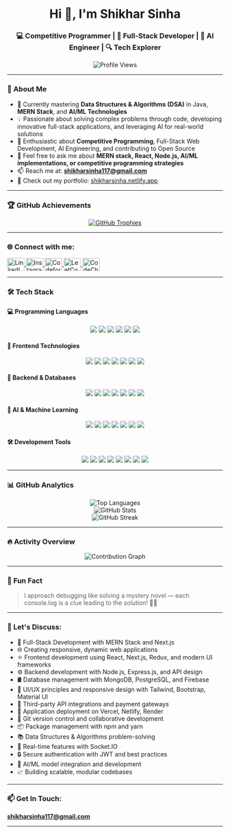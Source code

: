<h1 align="center">Hi 👋, I'm Shikhar Sinha</h1>
<h3 align="center">💻 Competitive Programmer | 🔧 Full-Stack Developer | 🤖 AI Engineer | 🔍 Tech Explorer</h3>

<p align="center">
  <img src="https://komarev.com/ghpvc/?username=shikhar1504&label=Profile%20views&color=0e75b6&style=flat" alt="Profile Views" />
</p>

---

### 🚀 About Me

- 🌱 Currently mastering **Data Structures & Algorithms (DSA)** in Java, **MERN Stack**, and **AI/ML Technologies**
- 💡 Passionate about solving complex problems through code, developing innovative full-stack applications, and leveraging AI for real-world solutions
- 🧠 Enthusiastic about **Competitive Programming**, Full-Stack Web Development, AI Engineering, and contributing to Open Source
- 💬 Feel free to ask me about **MERN stack, React, Node.js, AI/ML implementations, or competitive programming strategies**
- 📫 Reach me at: **shikharsinha117@gmail.com**
- 🔗 Check out my portfolio: [shikharsinha.netlify.app](https://shikharsinha.netlify.app/)

---

### 🏆 GitHub Achievements

<p align="center">
  <a href="https://github.com/ryo-ma/github-profile-trophy">
    <img src="https://github-profile-trophy.vercel.app/?username=shikhar1504&theme=dracula&title=Experience,Commit,Issue,PullRequest,Repositories,Stars,Follower,Review" alt="GitHub Trophies" />
  </a>
</p>

---

<h3 align="left">🌐 Connect with me:</h3>
<p align="left">
  <a href="https://linkedin.com/in/shikhar-sinha-b14299249" target="_blank">
    <img align="center" src="https://raw.githubusercontent.com/rahuldkjain/github-profile-readme-generator/master/src/images/icons/Social/linked-in-alt.svg" alt="LinkedIn" height="30" width="40" />
  </a>
  <a href="https://instagram.com/shikharsinha154" target="_blank">
    <img align="center" src="https://raw.githubusercontent.com/rahuldkjain/github-profile-readme-generator/master/src/images/icons/Social/instagram.svg" alt="Instagram" height="30" width="40" />
  </a>
  <a href="https://codeforces.com/profile/shikharsinha117" target="_blank">
    <img align="center" src="https://raw.githubusercontent.com/rahuldkjain/github-profile-readme-generator/master/src/images/icons/Social/codeforces.svg" alt="Codeforces" height="30" width="40" />
  </a>
  <a href="https://www.leetcode.com/shikhar0105" target="_blank">
    <img align="center" src="https://raw.githubusercontent.com/rahuldkjain/github-profile-readme-generator/master/src/images/icons/Social/leet-code.svg" alt="LeetCode" height="30" width="40" />
  </a>
  <a href="https://www.codechef.com/users/shikharsinha15" target="_blank">
    <img align="center" src="https://raw.githubusercontent.com/rahuldkjain/github-profile-readme-generator/master/src/images/icons/Social/codechef.svg" alt="CodeChef" height="30" width="40" />
  </a>
</p>

---

### 🛠 Tech Stack

#### 💻 Programming Languages

<p align="center">
  <img src="https://img.shields.io/badge/C-00599C?style=for-the-badge&logo=c&logoColor=white" />
  <img src="https://img.shields.io/badge/Java-007396?style=for-the-badge&logo=java&logoColor=white" />
  <img src="https://img.shields.io/badge/JavaScript-F7DF1E?style=for-the-badge&logo=javascript&logoColor=black" />
  <img src="https://img.shields.io/badge/Python-3776AB?style=for-the-badge&logo=python&logoColor=white" />
  <img src="https://img.shields.io/badge/HTML5-E34F26?style=for-the-badge&logo=html5&logoColor=white" />
  <img src="https://img.shields.io/badge/CSS3-1572B6?style=for-the-badge&logo=css3&logoColor=white" />
</p>

#### 🎨 Frontend Technologies

<p align="center">
  <img src="https://img.shields.io/badge/React-20232A?style=for-the-badge&logo=react&logoColor=61DAFB" />
  <img src="https://img.shields.io/badge/Next.js-000000?style=for-the-badge&logo=next.js&logoColor=white" />
  <img src="https://img.shields.io/badge/Redux-593D88?style=for-the-badge&logo=redux&logoColor=white" />
  <img src="https://img.shields.io/badge/Tailwind_CSS-06B6D4?style=for-the-badge&logo=tailwindcss&logoColor=white" />
  <img src="https://img.shields.io/badge/Bootstrap-563D7C?style=for-the-badge&logo=bootstrap&logoColor=white" />
  <img src="https://img.shields.io/badge/Material_UI-0081CB?style=for-the-badge&logo=material-ui&logoColor=white" />
  <img src="https://img.shields.io/badge/Framer_Motion-0055FF?style=for-the-badge&logo=framer&logoColor=white" />
</p>

#### 🔧 Backend & Databases

<p align="center">
  <img src="https://img.shields.io/badge/Node.js-339933?style=for-the-badge&logo=node.js&logoColor=white" />
  <img src="https://img.shields.io/badge/Express.js-404D59?style=for-the-badge&logo=express&logoColor=white" />
  <img src="https://img.shields.io/badge/MongoDB-4EA94B?style=for-the-badge&logo=mongodb&logoColor=white" />
  <img src="https://img.shields.io/badge/PostgreSQL-336791?style=for-the-badge&logo=postgresql&logoColor=white" />
  <img src="https://img.shields.io/badge/Firebase-FFCA28?style=for-the-badge&logo=firebase&logoColor=black" />
  <img src="https://img.shields.io/badge/Mongoose-880000?style=for-the-badge&logo=mongoose&logoColor=white" />
  <img src="https://img.shields.io/badge/EJS-A91E50?style=for-the-badge&logo=ejs&logoColor=white" />
</p>

#### 🤖 AI & Machine Learning

<p align="center">
  <img src="https://img.shields.io/badge/Google_Gemini-4285F4?style=for-the-badge&logo=google&logoColor=white" />
  <img src="https://img.shields.io/badge/TensorFlow-FF6F00?style=for-the-badge&logo=tensorflow&logoColor=white" />
  <img src="https://img.shields.io/badge/scikit_learn-F7931E?style=for-the-badge&logo=scikit-learn&logoColor=white" />
  <img src="https://img.shields.io/badge/Pandas-2C2D72?style=for-the-badge&logo=pandas&logoColor=white" />
  <img src="https://img.shields.io/badge/NumPy-013243?style=for-the-badge&logo=numpy&logoColor=white" />
  <img src="https://img.shields.io/badge/XGBoost-FF6F00?style=for-the-badge&logo=xgboost&logoColor=white" />
  <img src="https://img.shields.io/badge/Random_Forest-3776AB?style=for-the-badge&logo=python&logoColor=white" />
</p>

#### 🛠 Development Tools

<p align="center">
  <img src="https://img.shields.io/badge/Git-F05032?style=for-the-badge&logo=git&logoColor=white" />
  <img src="https://img.shields.io/badge/GitHub-181717?style=for-the-badge&logo=github&logoColor=white" />
  <img src="https://img.shields.io/badge/VS_Code-007ACC?style=for-the-badge&logo=visual-studio-code&logoColor=white" />
  <img src="https://img.shields.io/badge/Docker-2496ED?style=for-the-badge&logo=docker&logoColor=white" />
  <img src="https://img.shields.io/badge/Vercel-000000?style=for-the-badge&logo=vercel&logoColor=white" />
  <img src="https://img.shields.io/badge/Netlify-00C58E?style=for-the-badge&logo=netlify&logoColor=white" />
  <img src="https://img.shields.io/badge/Stripe-626CD9?style=for-the-badge&logo=stripe&logoColor=white" />
  <img src="https://img.shields.io/badge/Clerk-6C47FF?style=for-the-badge&logo=clerk&logoColor=white" />
</p>

---

### 📊 GitHub Analytics

<div align="center">
  <img src="https://github-readme-stats.vercel.app/api/top-langs?username=shikhar1504&show_icons=true&locale=en&layout=compact&theme=algolia" alt="Top Languages" />
  <br />
  <img src="https://github-readme-stats.vercel.app/api?username=shikhar1504&show_icons=true&locale=en&theme=algolia" alt="GitHub Stats" />
  <br />
  <img src="https://github-readme-streak-stats.herokuapp.com/?user=shikhar1504&theme=algolia" alt="GitHub Streak" />
</div>

---

### 🔥 Activity Overview

<p align="center">
  <img src="https://github-readme-activity-graph.vercel.app/graph?username=shikhar1504&theme=react-dark" alt="Contribution Graph"/>
</p>

---

### 🧠 Fun Fact

> I approach debugging like solving a mystery novel — each console.log is a clue leading to the solution! 🕵️‍♂️

---

### 💬 Let's Discuss:

- 🔧 Full-Stack Development with MERN Stack and Next.js
- 🌐 Creating responsive, dynamic web applications
- ⚛️ Frontend development using React, Next.js, Redux, and modern UI frameworks
- ⚙️ Backend development with Node.js, Express.js, and API design
- 🛢️ Database management with MongoDB, PostgreSQL, and Firebase
- 🎨 UI/UX principles and responsive design with Tailwind, Bootstrap, Material UI
- 🧪 Third-party API integrations and payment gateways
- 🚀 Application deployment on Vercel, Netlify, Render
- 🧰 Git version control and collaborative development
- 📦 Package management with npm and yarn
- 📚 Data Structures & Algorithms problem-solving
- 💬 Real-time features with Socket.IO
- 🔒 Secure authentication with JWT and best practices
- 🤖 AI/ML model integration and development
- 📈 Building scalable, modular codebases


---

### 📫 Get In Touch:

**shikharsinha117@gmail.com**

---
